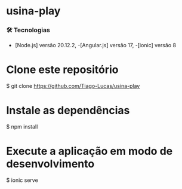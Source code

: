 # usina-play


### 🛠 Tecnologias
- [Node.js] versão 20.12.2,
-[Angular.js] versão 17,
-[ionic] versão 8

# Clone este repositório
$ git clone <https://github.com/Tiago-Lucas/usina-play>

# Instale as dependências
$ npm install

# Execute a aplicação em modo de desenvolvimento
$ ionic serve 

